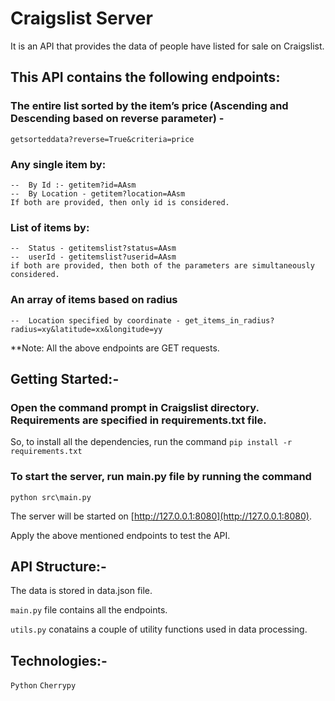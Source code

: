 # Craigslist Server

It is an API that provides the data of people have listed for sale on Craigslist.

## This API contains the following endpoints:

### The entire list sorted by the item’s price (Ascending and Descending based on reverse parameter) -
    getsorteddata?reverse=True&criteria=price

### Any single item by:
    --  By Id :- getitem?id=AAsm
    --  By Location - getitem?location=AAsm
    If both are provided, then only id is considered.

### List of items by:
    --  Status - getitemslist?status=AAsm
    --  userId - getitemslist?userid=AAsm
    if both are provided, then both of the parameters are simultaneously considered.

### An array of items based on radius 
    --  Location specified by coordinate - get_items_in_radius?radius=xy&latitude=xx&longitude=yy

**Note: All the above endpoints are GET requests.



## Getting Started:-

### Open the command prompt in Craigslist directory. Requirements are specified in requirements.txt file.
So, to install all the dependencies, run the command
`pip install -r requirements.txt`

### To start the server, run main.py file by running the command
`python src\main.py`

The server will be started on [http://127.0.0.1:8080](http://127.0.0.1:8080).

Apply the above mentioned endpoints to test the API.



## API Structure:-

The data is stored in data.json file.

`main.py` file contains all the endpoints.

`utils.py` conatains a couple of utility functions used in data processing.



## Technologies:-

`Python`
`Cherrypy`